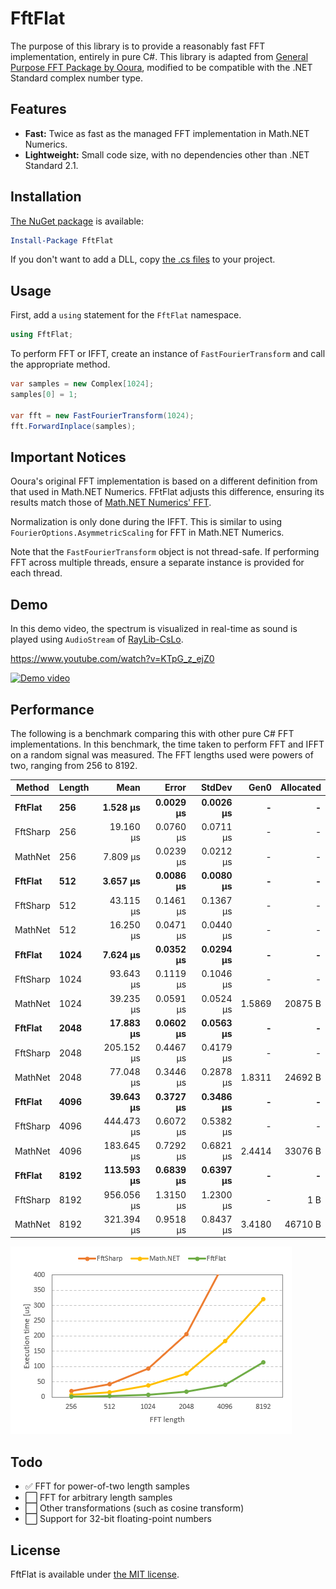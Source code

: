 # FftFlat

The purpose of this library is to provide a reasonably fast FFT implementation, entirely in pure C#.
This library is adapted from [General Purpose FFT Package by Ooura](https://www.kurims.kyoto-u.ac.jp/~ooura/fft.html), modified to be compatible with the .NET Standard complex number type.



## Features

* __Fast:__ Twice as fast as the managed FFT implementation in Math.NET Numerics.
* __Lightweight:__ Small code size, with no dependencies other than .NET Standard 2.1.



## Installation

[The NuGet package](https://www.nuget.org/packages/FftFlat) is available:

```ps1
Install-Package FftFlat
```

If you don't want to add a DLL, copy [the .cs files](https://github.com/sinshu/fftflat/tree/main/FftFlat) to your project.



## Usage

First, add a `using` statement for the `FftFlat` namespace.

```cs
using FftFlat;
```

To perform FFT or IFFT, create an instance of `FastFourierTransform` and call the appropriate method.

```cs
var samples = new Complex[1024];
samples[0] = 1;

var fft = new FastFourierTransform(1024);
fft.ForwardInplace(samples);
```



## Important Notices

Ooura's original FFT implementation is based on a different definition from that used in Math.NET Numerics. FFtFlat adjusts this difference, ensuring its results match those of [Math.NET Numerics' FFT](https://numerics.mathdotnet.com/api/MathNet.Numerics.IntegralTransforms/Fourier.htm).

Normalization is only done during the IFFT.
This is similar to using `FourierOptions.AsymmetricScaling` for FFT in Math.NET Numerics.

Note that the `FastFourierTransform` object is not thread-safe.
If performing FFT across multiple threads, ensure a separate instance is provided for each thread.



## Demo

In this demo video, the spectrum is visualized in real-time as sound is played using `AudioStream` of [RayLib-CsLo](https://github.com/NotNotTech/Raylib-CsLo).

https://www.youtube.com/watch?v=KTpG_z_ejZ0  

[![Demo video](https://img.youtube.com/vi/KTpG_z_ejZ0/0.jpg)](https://www.youtube.com/watch?v=KTpG_z_ejZ0)



## Performance

The following is a benchmark comparing this with other pure C# FFT implementations.
In this benchmark, the time taken to perform FFT and IFFT on a random signal was measured.
The FFT lengths used were powers of two, ranging from 256 to 8192.

| Method   | Length | Mean       | Error     | StdDev    | Gen0   | Allocated |
|--------- |------- |-----------:|----------:|----------:|-------:|----------:|
| **FftFlat**  | **256**    |   **1.528 μs** | **0.0029 μs** | **0.0026 μs** |      **-** |         **-** |
| FftSharp | 256    |  19.160 μs | 0.0760 μs | 0.0711 μs |      - |         - |
| MathNet  | 256    |   7.809 μs | 0.0239 μs | 0.0212 μs |      - |         - |
| **FftFlat**  | **512**    |   **3.657 μs** | **0.0086 μs** | **0.0080 μs** |      **-** |         **-** |
| FftSharp | 512    |  43.115 μs | 0.1461 μs | 0.1367 μs |      - |         - |
| MathNet  | 512    |  16.250 μs | 0.0471 μs | 0.0440 μs |      - |         - |
| **FftFlat**  | **1024**   |   **7.624 μs** | **0.0352 μs** | **0.0294 μs** |      **-** |         **-** |
| FftSharp | 1024   |  93.643 μs | 0.1119 μs | 0.1046 μs |      - |         - |
| MathNet  | 1024   |  39.235 μs | 0.0591 μs | 0.0524 μs | 1.5869 |   20875 B |
| **FftFlat**  | **2048**   |  **17.883 μs** | **0.0602 μs** | **0.0563 μs** |      **-** |         **-** |
| FftSharp | 2048   | 205.152 μs | 0.4467 μs | 0.4179 μs |      - |         - |
| MathNet  | 2048   |  77.048 μs | 0.3446 μs | 0.2878 μs | 1.8311 |   24692 B |
| **FftFlat**  | **4096**   |  **39.643 μs** | **0.3727 μs** | **0.3486 μs** |      **-** |         **-** |
| FftSharp | 4096   | 444.473 μs | 0.6072 μs | 0.5382 μs |      - |         - |
| MathNet  | 4096   | 183.645 μs | 0.7292 μs | 0.6821 μs | 2.4414 |   33076 B |
| **FftFlat**  | **8192**   | **113.593 μs** | **0.6839 μs** | **0.6397 μs** |      **-** |         **-** |
| FftSharp | 8192   | 956.056 μs | 1.3150 μs | 1.2300 μs |      - |       1 B |
| MathNet  | 8192   | 321.394 μs | 0.9518 μs | 0.8437 μs | 3.4180 |   46710 B |

![A graphical plot of the table above.](plot.png)



## Todo

* ✅ FFT for power-of-two length samples
* ⬜ FFT for arbitrary length samples
* ⬜ Other transformations (such as cosine transform)
* ⬜ Support for 32-bit floating-point numbers



## License

FftFlat is available under [the MIT license](LICENSE.md).
